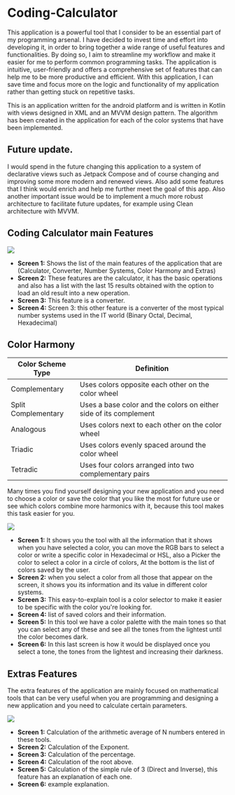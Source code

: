 # Coding-Calculator

This application is a powerful tool that I consider to be an essential part of my programming arsenal. I have decided to invest time and effort into developing it, in order to bring together a wide range of useful features and functionalities. By doing so, I aim to streamline my workflow and make it easier for me to perform common programming tasks. The application is intuitive, user-friendly and offers a comprehensive set of features that can help me to be more productive and efficient. With this application, I can save time and focus more on the logic and functionality of my application rather than getting stuck on repetitive tasks.

This is an application written for the android platform and is written in Kotlin with views designed in XML and an MVVM design pattern. The algorithm has been created in the application for each of the color systems that have been implemented.

## Future update.

I would spend in the future changing this application to a system of declarative views such as Jetpack Compose and of course changing and improving some more modern and renewed views. Also add some features that I think would enrich and help me further meet the goal of this app. Also another important issue would be to implement a much more robust architecture to facilitate future updates, for example using Clean architecture with MVVM.

## Coding Calculator main Features

<image src="https://github.com/Jesr2104/Coding-Calculator/blob/ff25835b44f07f3f3ab9bfcef23f5fcffbd2099b/resource-image/Screen-Apps%20%E2%80%93%20Coding-Calculator1_transparent.png"/>

- **Screen 1:** Shows the list of the main features of the application that are (Calculator, Converter, Number Systems, Color Harmony and Extras)
- **Screen 2:** These features are the calculator, it has the basic operations and also has a list with the last 15 results obtained with the option to load an old result into a new operation.
- **Screen 3:** This feature is a converter.
- **Screen 4:** Screen 3: this other feature is a converter of the most typical number systems used in the IT world (Binary Octal, Decimal, Hexadecimal)

## Color Harmony

| Color Scheme Type  | Definition |
| ------------- | ------------- |
| Complementary  | Uses colors opposite each other on the color wheel  |
| Split Complementary  | Uses a base color and the colors on either side of its complement |
| Analogous  | Uses colors next to each other on the color wheel  |
| Triadic  | Uses colors evenly spaced around the color wheel  |
| Tetradic | Uses four colors arranged into two complementary pairs  |

Many times you find yourself designing your new application and you need to choose a color or save the color that you like the most for future use or see which colors combine more harmonics with it, because this tool makes this task easier for you.

<image src="https://github.com/Jesr2104/Coding-Calculator/blob/ff25835b44f07f3f3ab9bfcef23f5fcffbd2099b/resource-image/Screen-Apps%20%E2%80%93%20Coding-Calculator2_transparent.png"/>

- **Screen 1:** It shows you the tool with all the information that it shows when you have selected a color, you can move the RGB bars to select a color or write a specific color in Hexadecimal or HSL, also a Picker the color to select a color in a circle of colors, At the bottom is the list of colors saved by the user.
- **Screen 2:** when you select a color from all those that appear on the screen, it shows you its information and its value in different color systems.
- **Screen 3:** This easy-to-explain tool is a color selector to make it easier to be specific with the color you're looking for.
- **Screen 4:** list of saved colors and their information.
- **Screen 5:** In this tool we have a color palette with the main tones so that you can select any of these and see all the tones from the lightest until the color becomes dark.
- **Screen 6:** In this last screen is how it would be displayed once you select a tone, the tones from the lightest and increasing their darkness.

## Extras Features

The extra features of the application are mainly focused on mathematical tools that can be very useful when you are programming and designing a new application and you need to calculate certain parameters.

<image src="https://github.com/Jesr2104/Coding-Calculator/blob/ff25835b44f07f3f3ab9bfcef23f5fcffbd2099b/resource-image/Screen-Apps%20%E2%80%93%20Coding-Calculator3_transparent.png"/>

- **Screen 1:** Calculation of the arithmetic average of N numbers entered in these tools.
- **Screen 2:** Calculation of the Exponent.
- **Screen 3:** Calculation of the percentage.
- **Screen 4:** Calculation of the root above.
- **Screen 5:** Calculation of the simple rule of 3 (Direct and Inverse), this feature has an explanation of each one.
- **Screen 6:** example explanation.
